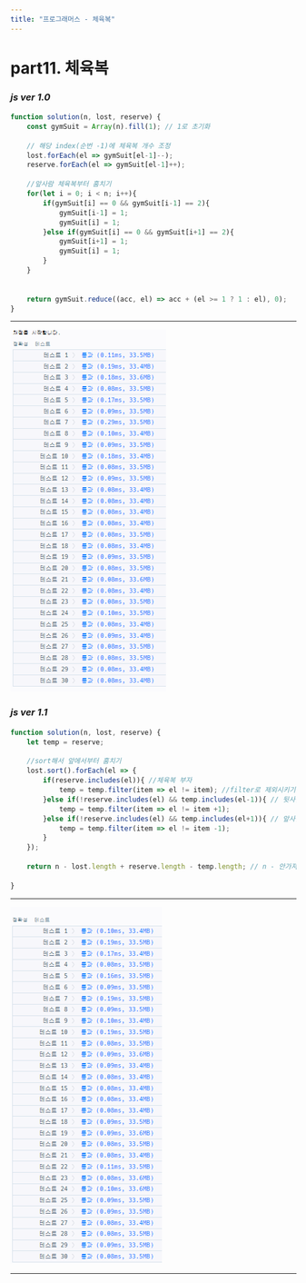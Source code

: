 ```yaml
---
title: "프로그래머스 - 체육복"
---
```



# __part11. 체육복__

### _js ver 1.0_
```js 
function solution(n, lost, reserve) {
 	const gymSuit = Array(n).fill(1); // 1로 초기화
    
    // 해당 index(순번 -1)에 체육복 개수 조정
    lost.forEach(el => gymSuit[el-1]--);
    reserve.forEach(el => gymSuit[el-1]++);
    
    //앞사람 체육복부터 훔치기
    for(let i = 0; i < n; i++){
        if(gymSuit[i] == 0 && gymSuit[i-1] == 2){
            gymSuit[i-1] = 1;
            gymSuit[i] = 1;
        }else if(gymSuit[i] == 0 && gymSuit[i+1] == 2){
            gymSuit[i+1] = 1;
            gymSuit[i] = 1;
        }
    }
    

    return gymSuit.reduce((acc, el) => acc + (el >= 1 ? 1 : el), 0);
}
```
<hr/>

![실행결과_js ver 1.0](/assets/img/2023-09-14-prog11-ver1.0.png)

### _js ver 1.1_
```js 
function solution(n, lost, reserve) {
    let temp = reserve;

    //sort해서 앞에서부터 훔치기
	lost.sort().forEach(el => {
        if(reserve.includes(el)){ //체육복 부자
            temp = temp.filter(item => el != item); //filter로 제외시키기
        }else if(!reserve.includes(el) && temp.includes(el-1)){ // 뒷사람 체육복 훔치기
            temp = temp.filter(item => el != item +1);
        }else if(!reserve.includes(el) && temp.includes(el+1)){ // 앞사람 체육복 훔치기
            temp = temp.filter(item => el != item -1);
        }
    });

    return n - lost.length + reserve.length - temp.length; // n - 안가져온 사람 + (실제로 줄 수 있는 사람)

}
```
<hr/>

![실행결과_js ver 1.1](/assets/img/2023-09-14-prog11-ver1.1.png)

<hr/>